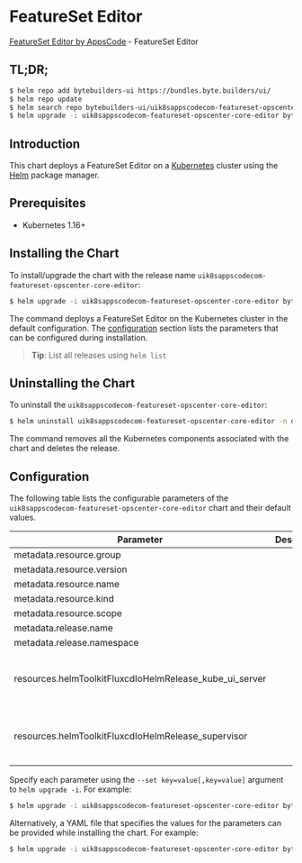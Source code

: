 # FeatureSet Editor

[FeatureSet Editor by AppsCode](https://byte.builders) - FeatureSet Editor

## TL;DR;

```bash
$ helm repo add bytebuilders-ui https://bundles.byte.builders/ui/
$ helm repo update
$ helm search repo bytebuilders-ui/uik8sappscodecom-featureset-opscenter-core-editor --version=v2022.06.14
$ helm upgrade -i uik8sappscodecom-featureset-opscenter-core-editor bytebuilders-ui/uik8sappscodecom-featureset-opscenter-core-editor -n default --create-namespace --version=v2022.06.14
```

## Introduction

This chart deploys a FeatureSet Editor on a [Kubernetes](http://kubernetes.io) cluster using the [Helm](https://helm.sh) package manager.

## Prerequisites

- Kubernetes 1.16+

## Installing the Chart

To install/upgrade the chart with the release name `uik8sappscodecom-featureset-opscenter-core-editor`:

```bash
$ helm upgrade -i uik8sappscodecom-featureset-opscenter-core-editor bytebuilders-ui/uik8sappscodecom-featureset-opscenter-core-editor -n default --create-namespace --version=v2022.06.14
```

The command deploys a FeatureSet Editor on the Kubernetes cluster in the default configuration. The [configuration](#configuration) section lists the parameters that can be configured during installation.

> **Tip**: List all releases using `helm list`

## Uninstalling the Chart

To uninstall the `uik8sappscodecom-featureset-opscenter-core-editor`:

```bash
$ helm uninstall uik8sappscodecom-featureset-opscenter-core-editor -n default
```

The command removes all the Kubernetes components associated with the chart and deletes the release.

## Configuration

The following table lists the configurable parameters of the `uik8sappscodecom-featureset-opscenter-core-editor` chart and their default values.

|                        Parameter                        | Description |                                                                                                                                                                                                                                                                         Default                                                                                                                                                                                                                                                                         |
|---------------------------------------------------------|-------------|---------------------------------------------------------------------------------------------------------------------------------------------------------------------------------------------------------------------------------------------------------------------------------------------------------------------------------------------------------------------------------------------------------------------------------------------------------------------------------------------------------------------------------------------------------|
| metadata.resource.group                                 |             | <code>ui.k8s.appscode.com</code>                                                                                                                                                                                                                                                                                                                                                                                                                                                                                                                        |
| metadata.resource.version                               |             | <code>v1alpha1</code>                                                                                                                                                                                                                                                                                                                                                                                                                                                                                                                                   |
| metadata.resource.name                                  |             | <code>featuresets</code>                                                                                                                                                                                                                                                                                                                                                                                                                                                                                                                                |
| metadata.resource.kind                                  |             | <code>FeatureSet</code>                                                                                                                                                                                                                                                                                                                                                                                                                                                                                                                                 |
| metadata.resource.scope                                 |             | <code>Cluster</code>                                                                                                                                                                                                                                                                                                                                                                                                                                                                                                                                    |
| metadata.release.name                                   |             | <code>RELEASE-NAME</code>                                                                                                                                                                                                                                                                                                                                                                                                                                                                                                                               |
| metadata.release.namespace                              |             | <code>default</code>                                                                                                                                                                                                                                                                                                                                                                                                                                                                                                                                    |
| resources.helmToolkitFluxcdIoHelmRelease_kube_ui_server |             | <code>{"apiVersion":"helm.toolkit.fluxcd.io/v2beta1","kind":"HelmRelease","metadata":{"name":"kube-ui-server","namespace":"kubeops"},"spec":{"chart":{"spec":{"chart":"kube-ui-server","sourceRef":{"kind":"HelmRepository","name":"appscode","namespace":"kubeops"},"version":"v2022.06.14"}},"install":{"crds":"CreateReplace","createNamespace":true,"remediation":{"retries":5}},"interval":"5m","releaseName":"kube-ui-server","targetNamespace":"kubeops","timeout":"10m","upgrade":{"crds":"CreateReplace","remediation":{"retries":5}}}}</code> |
| resources.helmToolkitFluxcdIoHelmRelease_supervisor     |             | <code>{"apiVersion":"helm.toolkit.fluxcd.io/v2beta1","kind":"HelmRelease","metadata":{"name":"supervisor","namespace":"kubeops"},"spec":{"chart":{"spec":{"chart":"supervisor","sourceRef":{"kind":"HelmRepository","name":"appscode","namespace":"kubeops"},"version":"v2022.06.14"}},"install":{"crds":"CreateReplace","createNamespace":true,"remediation":{"retries":5}},"interval":"5m","releaseName":"supervisor","targetNamespace":"kubeops","timeout":"10m","upgrade":{"crds":"CreateReplace","remediation":{"retries":5}}}}</code>             |


Specify each parameter using the `--set key=value[,key=value]` argument to `helm upgrade -i`. For example:

```bash
$ helm upgrade -i uik8sappscodecom-featureset-opscenter-core-editor bytebuilders-ui/uik8sappscodecom-featureset-opscenter-core-editor -n default --create-namespace --version=v2022.06.14 --set metadata.resource.group=ui.k8s.appscode.com
```

Alternatively, a YAML file that specifies the values for the parameters can be provided while
installing the chart. For example:

```bash
$ helm upgrade -i uik8sappscodecom-featureset-opscenter-core-editor bytebuilders-ui/uik8sappscodecom-featureset-opscenter-core-editor -n default --create-namespace --version=v2022.06.14 --values values.yaml
```

